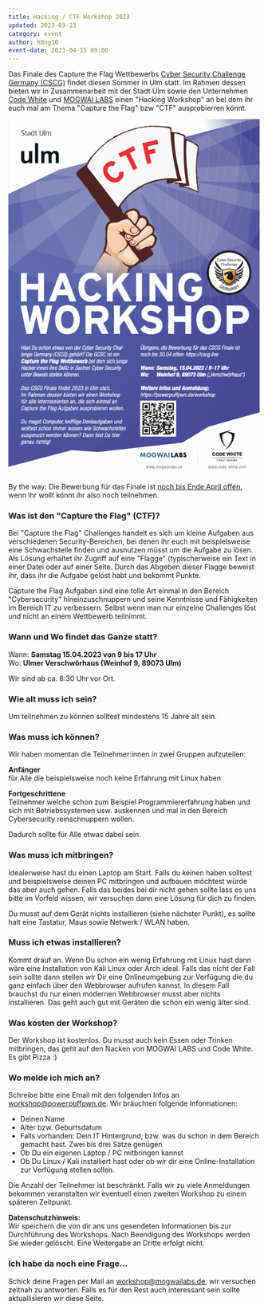 ```yaml
---
title: Hacking / CTF Workshop 2023
updated: 2023-03-23
category: event
author: h0ng10
event-date: 2023-04-15 09:00
---
```



Das Finale des Capture the Flag Wettbewerbs [Cyber Security Challenge Germany (CSCG)](https://cscg.de/) findet diesen Sommer in Ulm statt. Im Rahmen dessen bieten wir in Zusammenarbeit mit der Stadt Ulm sowie den Unternehmen [Code White](https://www.code-white.com/en/) und [MOGWAI LABS](https://mogwailabs.de/en/) einen "Hacking Workshop" an bei dem ihr euch mal am Thema "Capture the Flag" bzw "CTF" ausprobierren könnt.

![CTF workshop flyer](/assets/ctf-workshop-2023.png)

By the way: Die Bewerbung für das Finale ist [noch bis Ende April offen](https://cscg.live/), wenn ihr wollt könnt ihr also noch teilnehmen.

### Was ist den "Capture the Flag" (CTF)?
Bei "Capture the Flag" Challenges handelt es sich um kleine Aufgaben aus verschiedenen Security-Bereichen, bei denen ihr euch mit beispielsweise eine Schwachstelle finden und ausnutzen müsst um die Aufgabe zu lösen. Als Lösung erhaltet ihr Zugriff auf eine "Flagge" (typischerweise ein Text in einer Datei oder auf einer Seite. Durch das Abgeben dieser Flagge beweist ihr, dass ihr die Aufgabe gelöst habt und bekommt Punkte.

Capture the Flag Aufgaben sind eine tolle Art einmal in den Bereich "Cybersecurity" hineinzuschnuppern und seine Kenntnisse und Fähigkeiten im Bereich IT zu verbessern. Selbst wenn man nur einzelne Challenges löst und nicht an einem Wettbewerb teilnimmt.

### Wann und Wo findet das Ganze statt?
Wann: **Samstag 15.04.2023 von 9 bis 17 Uhr**   
Wo: **Ulmer Verschwörhaus (Weinhof 9, 89073 Ulm)**  

Wir sind ab ca. 8:30 Uhr vor Ort.

### Wie alt muss ich sein?
Um teilnehmen zu können solltest mindestens 15 Jahre alt sein.

### Was muss ich können?
Wir haben momentan die Teilnehmer:innen in zwei Gruppen aufzuteilen:

**Anfänger**  
für Alle die beispielsweise noch keine Erfahrung mit Linux haben

**Fortgeschrittene**  
Teilnehmer welche schon zum Beispiel Programmiererfahrung haben und sich mit Betriebssystemen usw. auskennen und mal in den Bereich Cybersecurity reinschnuppern wollen.

Dadurch sollte für Alle etwas dabei sein.

### Was muss ich mitbringen?
Idealerweise hast du einen Laptop am Start. Falls du keinen haben solltest und beispielsweise deinen PC mitbringen und aufbauen möchtest würde das aber auch gehen. Falls das beides bei dir nicht gehen sollte lass es uns bitte im Vorfeld wissen, wir versuchen dann eine Lösung für dich zu finden.

Du musst auf dem Gerät nichts installieren (siehe nächster Punkt), es sollte halt eine Tastatur, Maus sowie Netwerk / WLAN haben.

### Muss ich etwas installieren?
Kommt drauf an. Wenn Du schon ein wenig Erfahrung mit Linux hast dann wäre eine Installation von Kali Linux oder Arch ideal. Falls das nicht der Fall sein sollte dann stellen wir Dir eine Onlineumgebung zur Verfügung die du ganz einfach über den Webbrowser aufrufen kannst. In diesem Fall brauchst du nur einen modernen Webbrowser musst aber nichts installieren. Das geht auch gut mit Geräten die schon ein wenig älter sind.

### Was kosten der Workshop?
Der Workshop ist kostenlos. Du musst auch kein Essen oder Trinken mitbringen, das geht auf den Nacken von MOGWAI LABS und Code White. Es gibt Pizza :)


### Wo melde ich mich an?

Schreibe bitte eine Email mit den folgenden Infos an [workshop@powerpuffpwn.de](mailto:workshop@powerpuffpwn.de). Wir bräuchten folgende Informationen:

- Deinen Name
- Alter bzw. Geburtsdatum
- Falls vorhanden: Dein IT Hintergrund, bzw. was du schon in dem Bereich gemacht hast. Zwei bis drei Sätze genügen
- Ob Du ein eigenen Laptop / PC mitbringen kannst
- Ob Du Linux / Kali installiert hast oder ob wir dir eine Online-Installation zur Verfügung stellen sollen.

Die Anzahl der Teilnehmer ist beschränkt. Falls wir zu viele Anmeldungen bekommen veranstalten wir eventuell einen zweiten Workshop zu einem späteren Zeitpunkt.

**Datenschutzhinweis:**  
Wir speichern die von dir ans uns gesendeten Informationen bis zur Durchführung des Workshops. Nach Beendigung des Workshops werden Sie wieder gelöscht. Eine Weitergabe an Dritte erfolgt nicht.

### Ich habe da noch eine Frage...
Schick deine Fragen per Mail an [workshop@mogwailabs.de](mailto:workshop@powerpuffpwn.de), wir versuchen zeitnah zu antworten. Falls es für den Rest auch interessant sein sollte aktuallisieren wir diese Seite.
